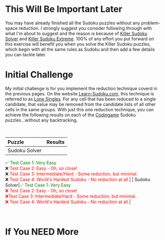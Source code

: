 # This Will Be Important Later

You may have already finished all the Sudoku puzzles without any problem-space reduction. I strongly suggest you consider following through with what I'm about to suggest and the reason is because of [Killer Sudoku Solver](https://www.codingame.com/training/medium/killer-sudoku-solver) and [Killer Sudoku Extreme](https://www.codingame.com/training/hard/killer-sudoku-extreme-challenge). 100% of any effort you put forward on this exercise will benefit you when you solve the Killer Sudoku puzzles, which begin with all the same rules as Sudoku and then add a few details you can tackle later.

# Initial Challenge

My initial challenge is for you implement the reduction technique coverd in the previous pages. On the website [Learn-Sudoku.com](https://learn-sudoku.com), this technique is referred to as [Lone Singles](https://learn-sudoku.com/lone-singles.html). For any cell that has been reduced to a single candidate, that value may be removed from the candidate lists of all other cells in the same groups. With just this one reduction technique, you can achieve the following results on each of the [Codingame](https://www.codingame.com/) Sudoku puzzles...without any backtracking.

<BR>

| Puzzle | Results                                |
|:--|:------------------------------------------------------------------|
| Sudoku Solver|
✅ <span style="color:green">Test Case 1: Very Easy</span><BR>
❌ <span style="color:red">Test Case 2: Easy - Oh, so close!</span><BR>
❌ <span style="color:red">Test Case 3: Intermediate/Hard - Some reduction, but minimal.</span><BR>
❌ <span style="color:red">Test Case 4: World's Hardest Sudoku - No reduction at all.</span>|
| Sudoku Solver|<span style="color:green">✅ Test Case 1: Very Easy</span><BR><span style="color:red">❌ Test Case 2: Easy - Oh, so close!<BR>❌Test Case 3: Intermediate/Hard - Some reduction, but minimal.<BR>❌ Test Case 4: World's Hardest Sudoku - No reduction at all.</span>|
 
<BR>




# If You NEED More
